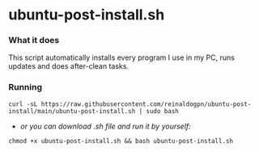 # ubuntu-post-install.sh

### What it does

This script automatically installs every program I use in my PC, runs updates and does after-clean tasks.

### Running

```
curl -sL https://raw.githubusercontent.com/reinaldogpn/ubuntu-post-install/main/ubuntu-post-install.sh | sudo bash
```

* _or you can download .sh file and run it by yourself:_

```
chmod +x ubuntu-post-install.sh && bash ubuntu-post-install.sh
```
